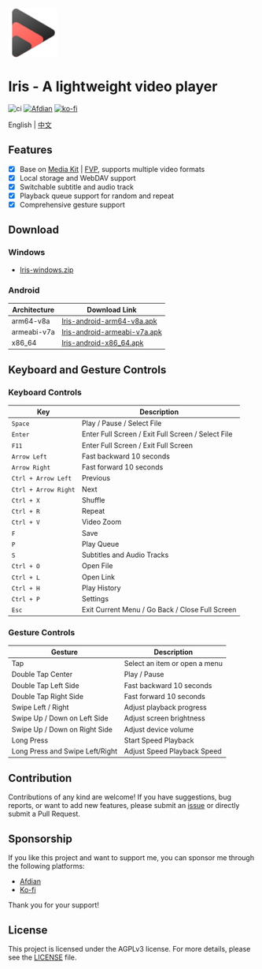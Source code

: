 <img height="100px" width="100px" alt="icon" src="./assets/images/icon.svg"/>

# Iris - A lightweight video player

![ci](https://github.com/nini22P/Iris/actions/workflows/ci.yml/badge.svg)
<a href="https://afdian.com/a/nini22P"><img alt="Afdian" style="height: 30px;" src="https://pic1.afdiancdn.com/static/img/welcome/button-sponsorme.png"></a>
[![ko-fi](https://ko-fi.com/img/githubbutton_sm.svg)](https://ko-fi.com/nini22p)

English | [中文](./README_CN.md)

## Features

- [x] Base on [Media Kit](https://github.com/media-kit/media-kit) | [FVP](https://github.com/wang-bin/fvp), supports multiple video formats
- [x] Local storage and WebDAV support
- [x] Switchable subtitle and audio track
- [x] Playback queue support for random and repeat
- [x] Comprehensive gesture support

## Download

### Windows
- [Iris-windows.zip](https://github.com/nini22P/Iris/releases/latest/download/Iris-windows.zip)

### Android
| Architecture      | Download Link                                                            |
|-------------------|-------------------------------------------------------------------------|
| arm64-v8a         | [Iris-android-arm64-v8a.apk](https://github.com/nini22P/Iris/releases/latest/download/Iris-android-arm64-v8a.apk) |
| armeabi-v7a       | [Iris-android-armeabi-v7a.apk](https://github.com/nini22P/Iris/releases/latest/download/Iris-android-armeabi-v7a.apk) |
| x86_64            | [Iris-android-x86_64.apk](https://github.com/nini22P/Iris/releases/latest/download/Iris-android-x86_64.apk) |

## Keyboard and Gesture Controls

### Keyboard Controls
| Key                  | Description                              |
|----------------------|------------------------------------------|
| `Space`              | Play / Pause / Select File               |
| `Enter`              | Enter Full Screen / Exit Full Screen / Select File |
| `F11`                | Enter Full Screen / Exit Full Screen     |
| `Arrow Left`         | Fast backward 10 seconds                 |
| `Arrow Right`        | Fast forward 10 seconds                  |
| `Ctrl + Arrow Left`  | Previous                                 |
| `Ctrl + Arrow Right` | Next                                     |
| `Ctrl + X`           | Shuffle                                  |
| `Ctrl + R`           | Repeat                                   |
| `Ctrl + V`           | Video Zoom                               |
| `F`                  | Save                                     |
| `P`                  | Play Queue                               |
| `S`                  | Subtitles and Audio Tracks               |
| `Ctrl + O`           | Open File                                |
| `Ctrl + L`           | Open Link                                |
| `Ctrl + H`           | Play History                             |
| `Ctrl + P`           | Settings                                 |
| `Esc`                | Exit Current Menu / Go Back / Close Full Screen |

### Gesture Controls
| Gesture              | Description                              |
|----------------------|------------------------------------------|
| Tap                  | Select an item or open a menu            |
| Double Tap Center     | Play / Pause                            |
| Double Tap Left Side  | Fast backward 10 seconds                |
| Double Tap Right Side | Fast forward 10 seconds                 |
| Swipe Left / Right    | Adjust playback progress                |
| Swipe Up / Down on Left Side | Adjust screen brightness         |
| Swipe Up / Down on Right Side | Adjust device volume            |
| Long Press           | Start Speed Playback                     |
| Long Press and Swipe Left/Right | Adjust Speed Playback Speed   |

## Contribution

Contributions of any kind are welcome! If you have suggestions, bug reports, or want to add new features, please submit an [issue](https://github.com/nini22P/Iris/issues) or directly submit a Pull Request.

## Sponsorship

If you like this project and want to support me, you can sponsor me through the following platforms:

- [Afdian](https://afdian.com/a/nini22P)
- [Ko-fi](https://ko-fi.com/nini22p)

Thank you for your support!

## License

This project is licensed under the AGPLv3 license. For more details, please see the [LICENSE](./LICENSE) file.

